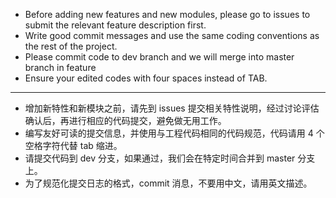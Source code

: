 - Before adding new features and new modules, please go to issues to submit the relevant feature description first.
- Write good commit messages and use the same coding conventions as the rest of the project.
- Please commit code to dev branch and we will merge into master branch in feature
- Ensure your edited codes with four spaces instead of TAB.

---

- 增加新特性和新模块之前，请先到 issues 提交相关特性说明，经过讨论评估确认后，再进行相应的代码提交，避免做无用工作。
- 编写友好可读的提交信息，并使用与工程代码相同的代码规范，代码请用 4 个空格字符代替 tab 缩进。
- 请提交代码到 dev 分支，如果通过，我们会在特定时间合并到 master 分支上。
- 为了规范化提交日志的格式，commit 消息，不要用中文，请用英文描述。
